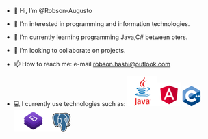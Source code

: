 - 👋 Hi, I’m @Robson-Augusto
- 👀 I’m interested in programming and information technologies.
- 🌱 I’m currently learning programming Java,C# between oters.
- 💞️ I’m looking to collaborate on projects.
- 📫 How to reach me: e-mail robson.hashi@outlook.com

- 💻 I currently use technologies such as:
<img src="java.png" width="70"><img src="angular.png" width="55">   <img src="c++.png" width="42"><img src="bootstrap.png" width="90"><img src="postgres.png" width="42">


